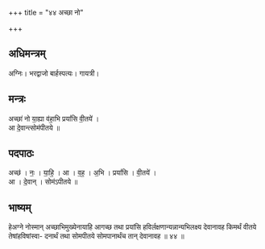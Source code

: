 +++
title = "४४ अच्छा नो"

+++
## अधिमन्त्रम्
अग्निः। भरद्वाजो बार्हस्पत्यः। गायत्री।

## मन्त्रः
अच्छा॑ नो या॒ह्या व॑हा॒भि प्रयां॑सि वी॒तये॑ ।  
आ दे॒वान्त्सोम॑पीतये ॥

## पदपाठः
अच्छ॑ । नः॒ । या॒हि॒ । आ । व॒ह॒ । अ॒भि । प्रयां॑सि । वी॒तये॑ ।  
आ । दे॒वान् । सोम॑ऽपीतये ॥

## भाष्यम्
हेअग्ने नोस्मान् अच्छाभिमुख्येनायाहि आगच्छ तथा प्रयांसि हविर्लक्षणान्यन्नान्यभिलक्ष्य देवानावह किमर्थं वीतये तेषांहविषांस्वा- दनार्थं तथा सोमपीतये सोमपानार्थंच तान् देवानावह ॥ ४४ ॥
